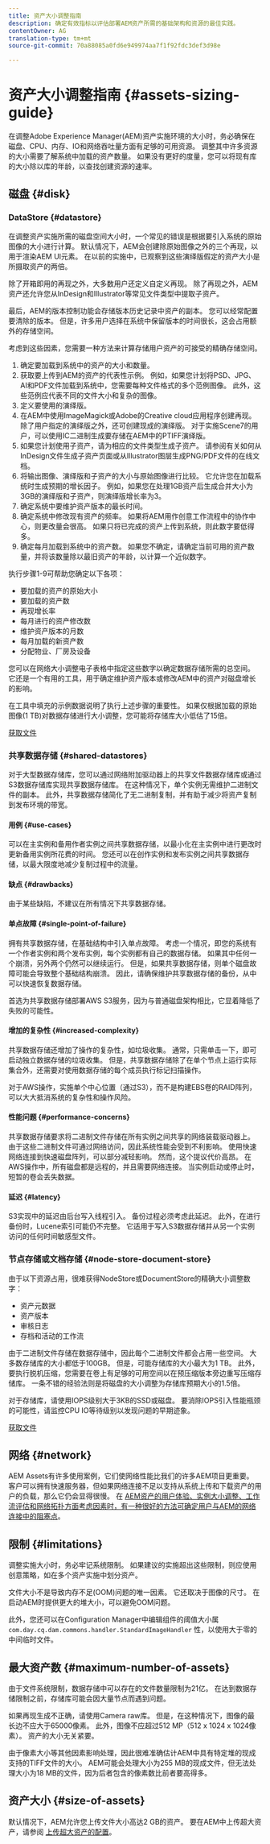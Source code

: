 ```yaml
---
title: 资产大小调整指南
description: 确定有效指标以评估部署AEM资产所需的基础架构和资源的最佳实践。
contentOwner: AG
translation-type: tm+mt
source-git-commit: 70a88085a0fd6e949974aa7f1f92fdc3def3d98e

---
```



# 资产大小调整指南 {#assets-sizing-guide}

在调整Adobe Experience Manager(AEM)资产实施环境的大小时，务必确保在磁盘、CPU、内存、IO和网络吞吐量方面有足够的可用资源。 调整其中许多资源的大小需要了解系统中加载的资产数量。 如果没有更好的度量，您可以将现有库的大小除以库的年龄，以查找创建资源的速率。

## 磁盘 {#disk}

### DataStore {#datastore}

在调整资产实施所需的磁盘空间大小时，一个常见的错误是根据要引入系统的原始图像的大小进行计算。 默认情况下，AEM会创建除原始图像之外的三个再现，以用于渲染AEM UI元素。 在以前的实施中，已观察到这些演绎版假定的资产大小是所摄取资产的两倍。

除了开箱即用的再现之外，大多数用户还定义自定义再现。 除了再现之外，AEM资产还允许您从InDesign和Illustrator等常见文件类型中提取子资产。

最后，AEM的版本控制功能会存储版本历史记录中资产的副本。 您可以经常配置要清除的版本。 但是，许多用户选择在系统中保留版本的时间很长，这会占用额外的存储空间。

考虑到这些因素，您需要一种方法来计算存储用户资产的可接受的精确存储空间。

1. 确定要加载到系统中的资产的大小和数量。
1. 获取要上传到AEM的资产的代表性示例。 例如，如果您计划将PSD、JPG、AI和PDF文件加载到系统中，您需要每种文件格式的多个范例图像。 此外，这些范例应代表不同的文件大小和复杂的图像。
1. 定义要使用的演绎版。
1. 在AEM中使用ImageMagick或Adobe的Creative cloud应用程序创建再现。 除了用户指定的演绎版之外，还可创建现成的演绎版。 对于实施Scene7的用户，可以使用IC二进制生成要存储在AEM中的PTIFF演绎版。
1. 如果您计划使用子资产，请为相应的文件类型生成子资产。 请参阅有关如何从InDesign文件生成子资产页面或从Illustrator图层生成PNG/PDF文件的在线文档。
1. 将输出图像、演绎版和子资产的大小与原始图像进行比较。 它允许您在加载系统时生成预期的增长因子。 例如，如果您在处理1GB资产后生成合并大小为3GB的演绎版和子资产，则演绎版增长率为3。
1. 确定系统中要维护资产版本的最长时间。
1. 确定系统中修改现有资产的频率。 如果将AEM用作创意工作流程中的协作中心，则更改量会很高。 如果只将已完成的资产上传到系统，则此数字要低得多。
1. 确定每月加载到系统中的资产数。 如果您不确定，请确定当前可用的资产数量，并将该数量除以最旧资产的年龄，以计算一个近似数字。

执行步骤1-9可帮助您确定以下各项：

* 要加载的资产的原始大小
* 要加载的资产数
* 再现增长率
* 每月进行的资产修改数
* 维护资产版本的月数
* 每月加载的新资产数
* 分配物业、厂房及设备

您可以在网络大小调整电子表格中指定这些数字以确定数据存储所需的总空间。 它还是一个有用的工具，用于确定维护资产版本或修改AEM中的资产对磁盘增长的影响。

在工具中填充的示例数据说明了执行上述步骤的重要性。 如果仅根据加载的原始图像(1 TB)对数据存储进行大小调整，您可能将存储库大小低估了15倍。

[获取文件](assets/disk_sizing_tool.xlsx)

### 共享数据存储 {#shared-datastores}

对于大型数据存储库，您可以通过网络附加驱动器上的共享文件数据存储库或通过S3数据存储库实现共享数据存储库。 在这种情况下，单个实例无需维护二进制文件的副本。 此外，共享数据存储简化了无二进制复制，并有助于减少将资产复制到发布环境的带宽。

#### 用例 {#use-cases}

可以在主实例和备用作者实例之间共享数据存储，以最小化在主实例中进行更改时更新备用实例所花费的时间。 您还可以在创作实例和发布实例之间共享数据存储，以最大限度地减少复制过程中的流量。

#### 缺点 {#drawbacks}

由于某些缺陷，不建议在所有情况下共享数据存储。

#### 单点故障 {#single-point-of-failure}

拥有共享数据存储，在基础结构中引入单点故障。 考虑一个情况，即您的系统有一个作者实例和两个发布实例，每个实例都有自己的数据存储。 如果其中任何一个崩溃，另外两个仍然可以继续运行。 但是，如果共享数据存储，则单个磁盘故障可能会导致整个基础结构崩溃。 因此，请确保维护共享数据存储的备份，从中可以快速恢复数据存储。

首选为共享数据存储部署AWS S3服务，因为与普通磁盘架构相比，它显着降低了失败的可能性。

#### 增加的复杂性 {#increased-complexity}

共享数据存储还增加了操作的复杂性，如垃圾收集。 通常，只需单击一下，即可启动独立数据存储的垃圾收集。 但是，共享数据存储除了在单个节点上运行实际集合外，还需要对使用数据存储的每个成员执行标记扫描操作。

对于AWS操作，实施单个中心位置（通过S3），而不是构建EBS卷的RAID阵列，可以大大抵消系统的复杂性和操作风险。

#### 性能问题 {#performance-concerns}

共享数据存储要求将二进制文件存储在所有实例之间共享的网络装载驱动器上。 由于这些二进制文件可通过网络访问，因此系统性能会受到不利影响。 使用快速网络连接到快速磁盘阵列，可以部分减轻影响。 然而，这个提议代价高昂。 在AWS操作中，所有磁盘都是远程的，并且需要网络连接。 当实例启动或停止时，短暂的卷会丢失数据。

#### 延迟 {#latency}

S3实现中的延迟由后台写入线程引入。 备份过程必须考虑此延迟。 此外，在进行备份时，Lucene索引可能仍不完整。 它适用于写入S3数据存储并从另一个实例访问的任何时间敏感型文件。

### 节点存储或文档存储 {#node-store-document-store}

由于以下资源占用，很难获得NodeStore或DocumentStore的精确大小调整数字：

* 资产元数据
* 资产版本
* 审核日志
* 存档和活动的工作流

由于二进制文件存储在数据存储中，因此每个二进制文件都会占用一些空间。 大多数存储库的大小都低于100GB。 但是，可能存储库的大小最大为1 TB。 此外，要执行脱机压缩，您需要在卷上有足够的可用空间以在预压缩版本旁边重写压缩存储库。 一条不错的经验法则是将磁盘的大小调整为存储库预期大小的1.5倍。

对于存储库，请使用IOPS级别大于3KB的SSD或磁盘。 要消除IOPS引入性能瓶颈的可能性，请监控CPU IO等待级别以发现问题的早期迹象。

[获取文件](assets/aem_environment_sizingtool.xlsx)

## 网络 {#network}

AEM Assets有许多使用案例，它们使网络性能比我们的许多AEM项目更重要。 客户可以拥有快速服务器，但如果网络连接不足以支持从系统上传和下载资产的用户的负载，那么它仍会显得很慢。 在 [AEM资产的用户体验、实例大小调整、工作流评估和网络拓扑方面考虑因素时，有一种很好的方法可确定用户与AEM的网络连接中的阻塞点](/help/assets/assets-network-considerations.md)。

## 限制 {#limitations}

调整实施大小时，务必牢记系统限制。 如果建议的实施超出这些限制，则应使用创意策略，如在多个资产实施中划分资产。

文件大小不是导致内存不足(OOM)问题的唯一因素。 它还取决于图像的尺寸。 在启动AEM时提供更大的堆大小，可以避免OOM问题。

此外，您还可以在Configuration Manager中编辑组件的阈值大小属 `com.day.cq.dam.commons.handler.StandardImageHandler` 性，以使用大于零的中间临时文件。

## 最大资产数 {#maximum-number-of-assets}

由于文件系统限制，数据存储中可以存在的文件数量限制为21亿。 在达到数据存储限制之前，存储库可能会因大量节点而遇到问题。

如果再现生成不正确，请使用Camera raw库。 但是，在这种情况下，图像的最长边不应大于65000像素。 此外，图像不应超过512 MP（512 x 1024 x 1024像素）。 资产的大小无关紧要。

由于像素大小等其他因素影响处理，因此很难准确估计AEM中具有特定堆的现成支持的TIFF文件的大小。 AEM可能会处理大小为255 MB的现成文件，但无法处理大小为18 MB的文件，因为后者包含的像素数比前者要高得多。

## 资产大小 {#size-of-assets}

默认情况下，AEM允许您上传文件大小高达2 GB的资产。 要在AEM中上传超大资产，请参阅 [上传超大资产的配置](managing-video-assets.md#configuration-to-upload-assets-that-are-larger-than-gb)。
